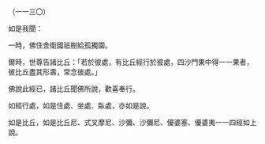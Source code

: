 （一一三〇）

如是我聞：

一時，佛住舍衛國祇樹給孤獨園。

爾時，世尊告諸比丘：「若於彼處，有比丘經行於彼處，四沙門果中得一一果者，彼比丘盡其形壽，常念彼處。」

佛說此經已，諸比丘聞佛所說，歡喜奉行。

如經行處，如是住處、坐處、臥處，亦如是說。

如是比丘，如是比丘尼、式叉摩尼、沙彌、沙彌尼、優婆塞、優婆夷一一四經如上說。



